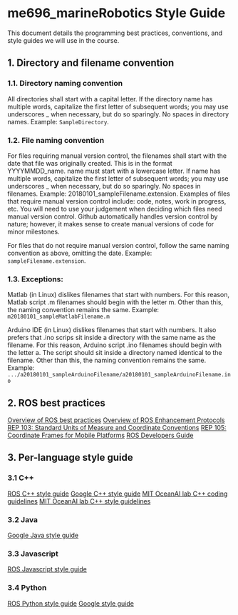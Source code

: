 # me696_marineRobotics Style Guide

This document details the programming best practices, conventions, and style guides we will use in the course.

## 1. Directory and filename convention

### 1.1. Directory naming convention
All directories shall start with a capital letter. If the directory name has multiple words, capitalize the first letter of subsequent words; you may use underscores _ when necessary, but do so sparingly. No spaces in directory names. Example: `SampleDirectory`.

### 1.2. File naming convention
For files requiring manual version control, the filenames shall start with the date that file was originally created. This is in the format YYYYMMDD_name. name must start with a lowercase letter. If name has multiple words, capitalize the first letter of subsequent words; you may use underscores _ when necessary, but do so sparingly. No spaces in filenames. Example: 20180101_sampleFilename.extension. Examples of files that require manual version control include: code, notes, work in progress, etc. You will need to use your judgement when deciding which files need manual version control. Github automatically handles version control by nature; however, it makes sense to create manual versions of code for minor milestones.

For files that do not require manual version control, follow the same naming convention as above, omitting the date. Example: `sampleFilename.extension`.

### 1.3. Exceptions:

Matlab (in Linux) dislikes filenames that start with numbers. For this reason, Matlab script .m filenames should begin with the letter m. Other than this, the naming convention remains the same. Example: `m20180101_sampleMatlabFilename.m`

Arduino IDE (in Linux) dislikes filenames that start with numbers. It also prefers that .ino scrips sit inside a directory with the same name as the filename. For this reason, Arduino script .ino filenames should begin with the letter a. The script should sit inside a directory named identical to the filename. Other than this, the naming convention remains the same. Example: `.../a20180101_sampleArduinoFilename/a20180101_sampleArduinoFilename.ino`

## 2. ROS best practices
[Overview of ROS best practices](http://wiki.ros.org/BestPractices)
[Overview of ROS Enhancement Protocols](http://www.ros.org/reps/rep-0000.html)
[REP 103: Standard Units of Measure and Coordinate Conventions](http://www.ros.org/reps/rep-0103.html)
[REP 105: Coordinate Frames for Mobile Platforms](http://www.ros.org/reps/rep-0105.html)
[ROS Developers Guide](http://wiki.ros.org/DevelopersGuide)

## 3. Per-language style guide

### 3.1 C++
[ROS C++ style guide](http://wiki.ros.org/CppStyleGuide)
[Google C++ style guide](https://google.github.io/styleguide/cppguide.html)
[MIT OceanAI lab C++ coding guidelines](http://oceanai.mit.edu/ivpman/pmwiki/pmwiki.php?n=Lab.CPPStructure)
[MIT OceanAI lab C++ style guidelines](http://oceanai.mit.edu/ivpman/pmwiki/pmwiki.php?n=Lab.CPPStyle)

### 3.2 Java
[Google Java style guide](https://google.github.io/styleguide/javaguide.html)

### 3.3 Javascript
[ROS Javascript style guide](http://wiki.ros.org/JavaScriptStyleGuide)

### 3.4 Python
[ROS Python style guide](http://wiki.ros.org/PyStyleGuide)
[Google style guide](https://github.com/google/styleguide/blob/gh-pages/pyguide.md)
